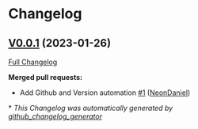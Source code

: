 # Changelog

## [V0.0.1](https://github.com/OpenVoiceOS/ovos-ocp-youtube-plugin/tree/V0.0.1) (2023-01-26)

[Full Changelog](https://github.com/OpenVoiceOS/ovos-ocp-youtube-plugin/compare/908909a377c3f57b65a4440e915ea53f10b6190a...V0.0.1)

**Merged pull requests:**

- Add Github and Version automation [\#1](https://github.com/OpenVoiceOS/ovos-ocp-youtube-plugin/pull/1) ([NeonDaniel](https://github.com/NeonDaniel))



\* *This Changelog was automatically generated by [github_changelog_generator](https://github.com/github-changelog-generator/github-changelog-generator)*
